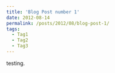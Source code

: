 ```yaml
---
title: 'Blog Post number 1'
date: 2012-08-14
permalink: /posts/2012/08/blog-post-1/
tags:
  - Tag1
  - Tag2
  - Tag3
---
```


testing.
